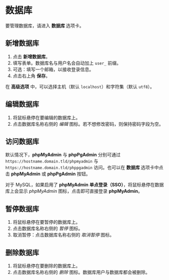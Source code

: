 # 数据库

要管理数据库，请进入 **数据库 <i class="fas fa-fw fa-database"></i>** 选项卡。

## 新增数据库

1. 点击 **<i class="fas fa-fw fa-plus-circle"></i> 新增数据库**。
2. 填写表单。数据库名与用户名会自动加上 `user_` 前缀。
3. 可选：填写一个邮箱，以接收登录信息。
4. 点击右上角 **<i class="fas fa-fw fa-save"></i> 保存**。

在 **高级选项** 中，可以选择主机（默认 `localhost`）和字符集（默认 `utf8`）。

## 编辑数据库

1. 将鼠标悬停在要编辑的数据库上。
2. 点击数据库名称右侧的 <i class="fas fa-fw fa-pencil-alt"><span class="visually-hidden">编辑</span></i> 图标。若不想修改密码，则保持密码字段为空。

## 访问数据库

默认情况下，**phpMyAdmin** 与 **phpPgAdmin** 分别可通过 `https://hostname.domain.tld/phpmyadmin` 与 `https://hostname.domain.tld/phppgadmin` 访问。也可以在 **数据库 <i class="fas fa-fw fa-database"></i>** 选项卡中点击 **<i class="fas fa-fw fa-database"></i> phpMyAdmin** 或 **<i class="fas fa-fw fa-database"></i> phpPgAdmin** 按钮。

对于 MySQL，如果启用了 **phpMyAdmin 单点登录（SSO）**，将鼠标悬停在数据库上会显示 <i class="fas fa-fw fa-sign-in-alt"><span class="visually-hidden">phpMyAdmin</span></i> 图标，点击即可直接登录 **phpMyAdmin**。

## 暂停数据库

1. 将鼠标悬停在要暂停的数据库上。
2. 点击数据库名称右侧的 <i class="fas fa-fw fa-pause"><span class="visually-hidden">暂停</span></i> 图标。
3. 取消暂停：点击数据库名称右侧的 <i class="fas fa-fw fa-play"><span class="visually-hidden">取消暂停</span></i> 图标。

## 删除数据库

1. 将鼠标悬停在要删除的数据库上。
2. 点击数据库名称右侧的 <i class="fas fa-fw fa-trash"><span class="visually-hidden">删除</span></i> 图标。数据库用户与数据库都会被删除。
